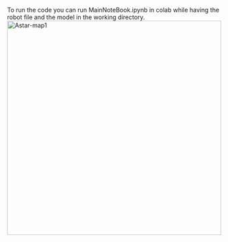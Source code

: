 To run the code you can run MainNoteBook.ipynb in colab while having the robot file and the model in the working directory.
<img src="rl_walk.gif" alt="Astar-map1" width="500">
